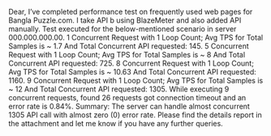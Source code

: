 Dear,
I’ve completed performance test on frequently used web pages for Bangla Puzzle.com.
I take API b using BlazeMeter and also added API manually.
Test executed for the below-mentioned scenario in server 000.000.000.00.
1 Concurrent Request with 1 Loop Count; Avg TPS for Total Samples is ~ 1.7 And Total Concurrent API requested: 145.
5 Concurrent Request with 1 Loop Count; Avg TPS for Total Samples is ~ 8 And Total Concurrent API requested: 725.
8 Concurrent Request with 1 Loop Count; Avg TPS for Total Samples is ~ 10.63 And Total Concurrent API requested: 1160.
9 Concurrent Request with 1 Loop Count; Avg TPS for Total Samples is ~ 12 And Total Concurrent API requested: 1305.
While executing 9 concurrent requests, found 26 requests got connection timeout and an error rate is 0.84%.
Summary: The server can handle almost concurrent 1305 API call with almost zero (0) error rate.
Please find the details report in the attachment and let me know if you have any further queries.
